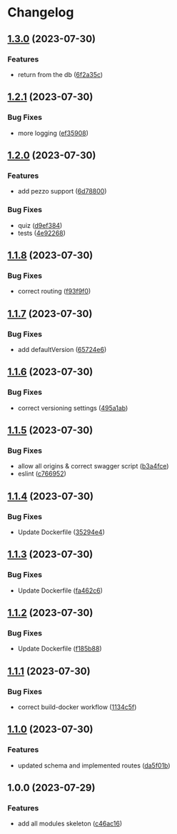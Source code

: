 # Changelog

## [1.3.0](https://github.com/fintechsalad/gateway-service/compare/v1.2.1...v1.3.0) (2023-07-30)


### Features

* return from the db ([6f2a35c](https://github.com/fintechsalad/gateway-service/commit/6f2a35c9481b26c963c13fd678adc2920fc2f48a))

## [1.2.1](https://github.com/fintechsalad/gateway-service/compare/v1.2.0...v1.2.1) (2023-07-30)


### Bug Fixes

* more logging ([ef35908](https://github.com/fintechsalad/gateway-service/commit/ef359086013d15711823d02d477adcc9f1dfa03c))

## [1.2.0](https://github.com/fintechsalad/gateway-service/compare/v1.1.8...v1.2.0) (2023-07-30)


### Features

* add pezzo support ([6d78800](https://github.com/fintechsalad/gateway-service/commit/6d788004a56541b0a979a1f7cf704e19811916bf))


### Bug Fixes

* quiz ([d9ef384](https://github.com/fintechsalad/gateway-service/commit/d9ef3843778e57708d1b017af4e86db7c8c9a75f))
* tests ([4e92268](https://github.com/fintechsalad/gateway-service/commit/4e92268d36932b8b590876115c22fb2a70195d2b))

## [1.1.8](https://github.com/fintechsalad/gateway-service/compare/v1.1.7...v1.1.8) (2023-07-30)


### Bug Fixes

* correct routing ([f93f9f0](https://github.com/fintechsalad/gateway-service/commit/f93f9f0751a3b0633236b4e7a67c66871bdfb8dd))

## [1.1.7](https://github.com/fintechsalad/gateway-service/compare/v1.1.6...v1.1.7) (2023-07-30)


### Bug Fixes

* add defaultVersion ([65724e6](https://github.com/fintechsalad/gateway-service/commit/65724e60f3d9ec38cdec8a5c93e6f841286d41c4))

## [1.1.6](https://github.com/fintechsalad/gateway-service/compare/v1.1.5...v1.1.6) (2023-07-30)


### Bug Fixes

* correct versioning settings ([495a1ab](https://github.com/fintechsalad/gateway-service/commit/495a1ab3803b7178b31a2fe8a7a3f4634524e602))

## [1.1.5](https://github.com/fintechsalad/gateway-service/compare/v1.1.4...v1.1.5) (2023-07-30)


### Bug Fixes

* allow all origins & correct swagger script ([b3a4fce](https://github.com/fintechsalad/gateway-service/commit/b3a4fced72879974f7682596b33e7b6b0e42cd43))
* eslint ([c766952](https://github.com/fintechsalad/gateway-service/commit/c76695236ea242da1ad51e786fb393f60daa8bf6))

## [1.1.4](https://github.com/fintechsalad/gateway-service/compare/v1.1.3...v1.1.4) (2023-07-30)


### Bug Fixes

* Update Dockerfile ([35294e4](https://github.com/fintechsalad/gateway-service/commit/35294e4b9fd5b17356963874dad3543c187fca25))

## [1.1.3](https://github.com/fintechsalad/gateway-service/compare/v1.1.2...v1.1.3) (2023-07-30)


### Bug Fixes

* Update Dockerfile ([fa462c6](https://github.com/fintechsalad/gateway-service/commit/fa462c686233050b96b5760b3e84156e16366774))

## [1.1.2](https://github.com/fintechsalad/gateway-service/compare/v1.1.1...v1.1.2) (2023-07-30)


### Bug Fixes

* Update Dockerfile ([f185b88](https://github.com/fintechsalad/gateway-service/commit/f185b88712be25d43bee107478975422f51689a3))

## [1.1.1](https://github.com/fintechsalad/gateway-service/compare/v1.1.0...v1.1.1) (2023-07-30)


### Bug Fixes

* correct build-docker workflow ([1134c5f](https://github.com/fintechsalad/gateway-service/commit/1134c5f986548af5a1a413ad3b539fbecabfcca5))

## [1.1.0](https://github.com/fintechsalad/gateway-service/compare/v1.0.0...v1.1.0) (2023-07-30)


### Features

* updated schema and implemented routes ([da5f01b](https://github.com/fintechsalad/gateway-service/commit/da5f01bbf5fd33058b7de0a99b60384aa32b32ab))

## 1.0.0 (2023-07-29)


### Features

* add all modules skeleton ([c46ac16](https://github.com/fintechsalad/gateway-service/commit/c46ac162e165a7ad71efaec32e2b0b5c912d19d9))
